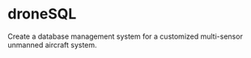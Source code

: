 # droneSQL
Create a database management system for a customized multi-sensor unmanned aircraft system. 
